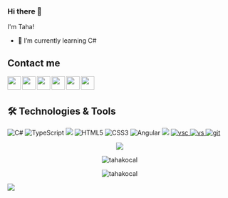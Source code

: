 ### Hi there 👋
I'm Taha!


- 🌱 I’m currently learning C#

## Contact me
<p>
  <a href="mailto:tahakocalgs@gmail.com"><img width="30px" align="left" src="https://cdn.jsdelivr.net/npm/simple-icons@v3/icons/gmail.svg" /></a>
  <a href="mailto:tahakocalgs@hotmail.com"><img width="30px" align="left" src="https://cdn.jsdelivr.net/npm/simple-icons@v3/icons/microsoftoutlook.svg" /></a>
  <a href="https://www.linkedin.com/in/tahakocal/"><img width="30px" align="left" src="https://cdn.jsdelivr.net/npm/simple-icons@v3/icons/linkedin.svg" /></a>
  <a href="https://www.instagram.com/tahakocal/"><img width="30px" align="left" src="https://cdn.jsdelivr.net/npm/simple-icons@v3/icons/instagram.svg" /></a>
  <a href="https://www.twitter.com/tahakocal/"><img width="30px" align="left" src="https://cdn.jsdelivr.net/npm/simple-icons@v3/icons/twitter.svg" /></a>
  <a href="https://discordapp.com/users/276379793166172161"><img width="30px" align="left" src="https://cdn.jsdelivr.net/npm/simple-icons@v3/icons/discord.svg" /></a>
</a>
</p>

<br/>
<br/>

## 🛠 Technologies & Tools 
<p align="left"> 
<img alt="C#" src="https://img.shields.io/badge/c%23%20-%23239120.svg?&style=for-the-badge&logo=c-sharp&logoColor=white"/>
<img alt="TypeScript" src="https://img.shields.io/badge/typescript%20-%23007ACC.svg?&style=for-the-badge&logo=typescript&logoColor=white"/>
<img src="https://img.shields.io/badge/.Net%20Core-0C2C65?style=for-the-badge&logo=.net&logoColor=white" ></img> 
<img alt="HTML5" src="https://img.shields.io/badge/html5%20-%23E34F26.svg?&style=for-the-badge&logo=html5&logoColor=white"/>
<img alt="CSS3" src="https://img.shields.io/badge/css3%20-%231572B6.svg?&style=for-the-badge&logo=css3&logoColor=white"/>
<img alt="Angular" src="https://img.shields.io/badge/angular%20-%23DD0031.svg?&style=for-the-badge&logo=angular&logoColor=white"/>
<img src="https://img.shields.io/badge/Microsoft_SQL_Server-CC2927?style=for-the-badge&logo=microsoft-sql-server&logoColor=white"></img>
<a href="https://code.visualstudio.com" target="_blank"> <img src="https://img.shields.io/badge/VS_Code-0078D4?style=for-the-badge&logo=visual%20studio%20code&logoColor=white" alt="vsc" style="vertical-align:top margin:6px 4px"/> </a>
<a href="https://visualstudio.microsoft.com/tr/" target="_blank"> <img src="https://img.shields.io/badge/VS_2019-5C2D91?style=for-the-badge&logo=visual%20studio&logoColor=white" alt="vs" style="vertical-align:top margin:6px 4px"/> </a>
<a href="https://git-scm.com/" target="_blank"> <img src="https://img.shields.io/badge/Git-F05032?style=for-the-badge&logo=git&logoColor=white" alt="git" style="vertical-align:top margin:6px 4px"> </a>  
</p>



<p align="center">
  <img align="center"  src="https://github-profile-trophy.vercel.app/?username=tahakocal&no-frame=true&&theme=juicyfresh&margin-w=20"> 
</p>


<p align="center">
<img align="center" src="https://github-readme-stats.vercel.app/api/top-langs?username=tahakocal&show_icons=true&bg_color=0d1117&text_color=bdc3c7&title_color=F4D03E&icon_color=F4D03E&hide_border=true"" alt="tahakocal" /
</p>

<p align="center">
<img align="center" src="https://github-readme-stats.vercel.app/api?username=tahakocal&show_icons=true&bg_color=0d1117&text_color=bdc3c7&title_color=F4D03E&icon_color=F4D03E&hide_border=true"" alt="tahakocal" />
</p>
                                                                                                                                                    

<p align="left">
  <a href="#">
      <img src="https://estruyf-github.azurewebsites.net/api/VisitorHit?user=tahakocal&countColor=F4D03E "/>
   </a>
</p>

<!---
tahakocal/tahakocal is a ✨ special ✨ repository because its `README.md` (this file) appears on your GitHub profile.
You can click the Preview link to take a look at your changes.
--->
